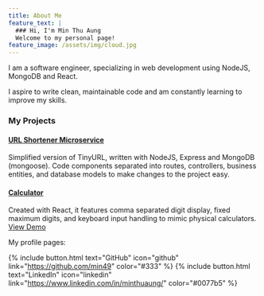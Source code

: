 ```yaml
---
title: About Me
feature_text: |
  ### Hi, I'm Min Thu Aung
  Welcome to my personal page!
feature_image: /assets/img/cloud.jpg
---
```


I am a software engineer, specializing in web development using NodeJS, MongoDB and React.

I aspire to write clean, maintainable code and am constantly learning to improve my skills.

### My Projects

#### [URL Shortener Microservice](https://github.com/min49/url-shortener)
Simplified version of TinyURL, written with NodeJS, Express and MongoDB (mongoose). Code components separated into routes, controllers, business entities, and database models to make changes to the project easy.

#### [Calculator](https://github.com/min49/calculator)
Created with React, it features comma separated digit display, fixed maximum digits, and keyboard input handling to mimic physical calculators.
[View Demo](/calculator)

My profile pages:

{% include button.html text="GitHub" icon="github" link="https://github.com/min49" color="#333" %} {% include button.html text="LinkedIn" icon="linkedin" link="https://www.linkedin.com/in/minthuaung/" color="#0077b5" %}